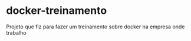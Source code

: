 # docker-treinamento
Projeto que fiz para fazer um treinamento sobre docker na empresa onde trabalho
